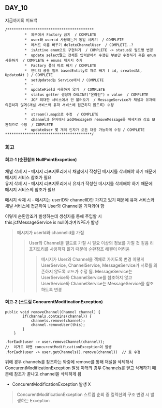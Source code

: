## DAY_10

지금까지의 피드백
```
/****************************************
         *  외부에서 Factory 금지  / COMPLETE
         *  user와 userid 사용하는거 통일 시키기  / COMPLETE
         *  메서드 이름 바꾸기 deleteChannelUser  / COMPLETE..?
         *  isActive enum으로 구현하기  / COMPLETE -> status로 필드명 변경
         *  update select말고 전체를 입력받아서 수정된 부분만 수정하기 혹은 enum 사용하기  / COMPLETE + enums 패키지 추가
         *  Factory 폴더 따로 빼기 / COMPLETE
         *  엔티티 공통 필드 basedEntity로 따로 빼기 ( id, createdAt, UpdatedAt ) / COMPLETE
         *  setUpdated는 Service에서 / COMPLETE
         *  -
         *  updateField 사용하지 않기  / COMPLETE
         *  status getter 생성자 ONLINE("온라인") = value  / COMPLETE
         *  JCF 최대한 서비스에서 안 불러오기  / MessageService가 채널과 유저에 의존하지 않게(채널 서비스와 유저 서비스에 접근하지 않도록) 수정
         *  -
         *  stream().map으로 수정  / COMPLETE
         *  channel과 유저에서 addMessage와 removeMessage를 메세지와 상호 보완적으로 수정  / COMPLETE
         *  updateUser 몇 개의 인자가 오든 대응 가능하게 수정 / COMPLETE
****************************************/
```

### 회고
#### 회고-1 (순환참조 NullPointExcpetion)
채널 삭제 시 - 메시지 리포지토리에서 채널에서 작성된 메시지를 삭제해야 하기 때문에 메시지 서비스 참조가 필요 <br>
유저 삭제 시 - 메시지 리포지토리에서 유저가 작성한 메시지를 삭제해야 하기 때문에 메시지 서비스의 참조가 필요 <br>

메시지 삭제 시 - 메시지는 userID와 channelID만 가지고 있기 때문에 유저 서비스와 채널 서비스에 접근하여 User와 Channel을 가져와야 함 <br>

이렇게 순환참조가 발생하는데 생성자를 통해 주입할 시 <br>
this.jcfMessageService is null이라며 NPE가 발생 <br>
> 메시지가 userId와 channelId를 가짐
>> User와 Channel을 필드로 가질 시 필요 이상의 정보를 가질 것 같음
>> 리포지토리를 사용하지 않기 때문에 순환참조 해결이 어려움
>>> 메시지가 User와 Channel을 객체로 가지도록 변경
> 이렇게 UserService, ChannelService, MessageService가 서로를 의존하지 않도록 코드가 수정 됨.
>> MessageService는 UserService와 ChannelService를 참조하지 않고
>> UserService와 ChannelService는 MessageService를 참조하도록 변경

#### 회고-2 (스트림 ConcurentModificationException)
```
public void removeChannel(Channel channel) {
        if(channels.contains(channel)) {
            channels.remove(channel);
            channel.removeUser(this);
        }
    }

.forEach(user -> user.removeChannel(channel));
//  이거로 하면 concurentModificationException이 발생
.forEach(user -> user.getChannels().remove(channel))  // 로 수정
```
위에 경우 channels를 참조하는 와중에 remove를 통해 채널을 삭제해서 ConcurentModificationException 발생
아래의 경우 Channels를 얻고 삭제하기 때문에 참조가 끝나고 channel을 삭제하게 됨
- ConcurentModificationException 발생 X
> ConcurentModificationException 스트림 순회 중 컬렉션의 구조 변경 시 발생하는 Exception




